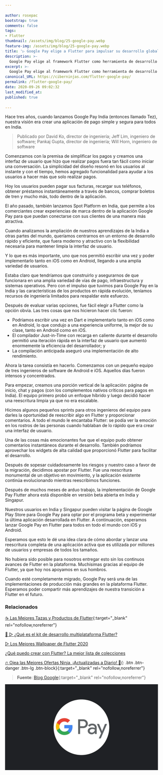 ```yaml
---

author: rosepac
bootstrap: true
comments: false
tags:
- Flutter
thumbnail: /assets/img/blog/25-google-pay.webp
feature-img: /assets/img/blog/25-google-pay.webp
title: '▷ Google Pay elige a Flutter para impulsar su desarrollo global'
description: >-
  Google Pay elige al framework Flutter como herramienta de desarrollo principal.
excerpt: >-
  Google Pay elige al framework Flutter como herramienta de desarrollo principal.
canonical_URL: https://ciberninjas.com/flutter-google-pay/
permalink: /flutter-google-pay/
date: 2020-09-26 09:02:32
last_modified_at: 
published: true

---
```


Hace tres años, cuando lanzamos Google Pay India (entonces llamado Tez), nuestra visión era crear una aplicación de pago simple y segura para todos en India.

> Publicado por David Ko, director de ingeniería; Jeff Lim, ingeniero de software; Pankaj Gupta, director de ingeniería; Will Horn, ingeniero de software

Comenzamos con la premisa de simplificar los pagos y creamos una interfaz de usuario que hizo que realizar pagos fuera tan fácil como iniciar una conversación. La simplicidad del diseño resonó en los usuarios al instante y con el tiempo, hemos agregado funcionalidad para ayudar a los usuarios a hacer más que solo realizar pagos.

Hoy los usuarios pueden pagar sus facturas, recargar sus teléfonos, obtener préstamos instantáneamente a través de bancos, comprar boletos de tren y mucho más, todo dentro de la aplicación.

El año pasado, también lanzamos Spot Platform en India, que permite a los comerciantes crear experiencias de marca dentro de la aplicación Google Pay para que puedan conectarse con sus clientes de una manera más atractiva.

Cuando analizamos la ampliación de nuestros aprendizajes de la India a otras partes del mundo, queríamos centrarnos en un entorno de desarrollo rápido y eficiente, que fuera moderno y atractivo con la flexibilidad necesaria para mantener limpia la interfaz de usuario.

Y lo que es más importante, uno que nos permitió escribir una vez y poder implementarlo tanto en iOS como en Android, llegando a una amplia variedad de usuarios.

Estaba claro que tendríamos que construirlo y asegurarnos de que funcionara en una amplia variedad de vías de pago, infraestructura y sistemas operativos. Pero con el impulso que tuvimos para Google Pay en la India y las características de los productos en rápida evolución, teníamos recursos de ingeniería limitados para respaldar este esfuerzo.

Después de evaluar varias opciones, fue fácil elegir a Flutter como la opción obvia. Las tres cosas que nos hicieron hacer clic fueron:

- Podríamos escribir una vez en Dart e implementarlo tanto en iOS como en Android, lo que condujo a una experiencia uniforme, la mejor de su clase, tanto en Android como en iOS.
- El compilador Just-in-Time con recarga en caliente durante el desarrollo permitió una iteración rápida en la interfaz de usuario que aumentó enormemente la eficiencia del desarrollador; y
- La compilación anticipada aseguró una implementación de alto rendimiento.

Ahora la tarea consistía en hacerlo. Comenzamos con un pequeño equipo de tres ingenieros de software de Android e iOS. Aquellos días fueron intensos y concentrados.

Para empezar, creamos una porción vertical de la aplicación: página de inicio, chat y pagos (con los complementos nativos críticos para pagos en India). El equipo primero probó un enfoque híbrido y luego decidió hacer una reescritura limpia ya que no era escalable.

Hicimos algunos pequeños sprints para otros ingenieros del equipo para darles la oportunidad de reescribir algo en Flutter y proporcionar comentarios. A todo el mundo le encantaba Flutter: se podía ver la emoción en los rostros de las personas cuando hablaban de lo rápido que era crear una interfaz de usuario.

Una de las cosas más emocionantes fue que el equipo pudo obtener comentarios instantáneos durante el desarrollo. También podríamos aprovechar los widgets de alta calidad que proporcionó Flutter para facilitar el desarrollo.

Después de sopesar cuidadosamente los riesgos y nuestro caso a favor de la migración, decidimos apostar por Flutter. Fue una reescritura monumental de un objetivo en movimiento, y la aplicación existente continúa evolucionando mientras reescribimos funciones.

Después de muchos meses de arduo trabajo, la implementación de Google Pay Flutter ahora está disponible en versión beta abierta en India y Singapur.

Nuestros usuarios en India y Singapur pueden visitar la página de Google Play Store para Google Pay para optar por el programa beta y experimentar la última aplicación desarrollada en Flutter. A continuación, esperamos lanzar Google Pay en Flutter para todos en todo el mundo con iOS y Android.

Esperamos que esto le dé una idea clara de cómo abordar y lanzar una reescritura completa de una aplicación activa que es utilizada por millones de usuarios y empresas de todos los tamaños.

No hubiera sido posible para nosotros entregar esto sin los continuos avances de Flutter en la plataforma. Muchísimas gracias al equipo de Flutter, ya que hoy nos apoyamos en sus hombros.

Cuando esté completamente migrado, Google Pay será una de las implementaciones de producción más grandes en la plataforma Flutter. Esperamos poder compartir más aprendizajes de nuestra transición a Flutter en el futuro.

### **Relacionados** <!-- omit in toc -->

[☕ Las Mejores Tazas y Productos de Flutter](https://ciberninjas.redbubble.com "Las Mejores Tazas y Productos de Flutter"){:target="_blank" rel="nofollow,noreferrer"}

[🥇 ▷ ¿Qué es el kit de desarrollo multiplataforma Flutter?](https://ciberninjas.com/que-es-flutter-y-por-que-debes-aprenderlo/ "¿Qué es el kit de desarrollo multiplataforma Flutter?")

[▷ Los Mejores Wallpaper de Flutter 2020](https://ciberninjas.com/wallpaper-flutter/ "Los Mejores Wallpaper de Flutter 2020")

[¿Qué puedo crear con Flutter? La mejor lista de colecciones](https://ciberninjas.com/flutter-aplicaciones-ejemplos/ "¿Qué puedo crear con Flutter? La mejor lista de colecciones")

[🔥 Ojea las Mejores Ofertas Ninja, ¡Actualizadas a Diario! 🎁](https://www.amazon.es/shop/cibercursos){: .btn .btn-danger .btn-lg .btn-block}{:target="_blank" rel="nofollow,noreferrer"}

> **Fuente**: [Blog Google](https://developers.googleblog.com/2020/09/google-pay-picks-flutter-to-drive-its.html "Blog Google"){:target="_blank" rel="nofollow,noreferrer"}

![Google Pay elige a Flutter para impulsar su desarrollo global](/assets/img/blog/25-google-pay.webp "Google Pay elige a Flutter para impulsar su desarrollo global")